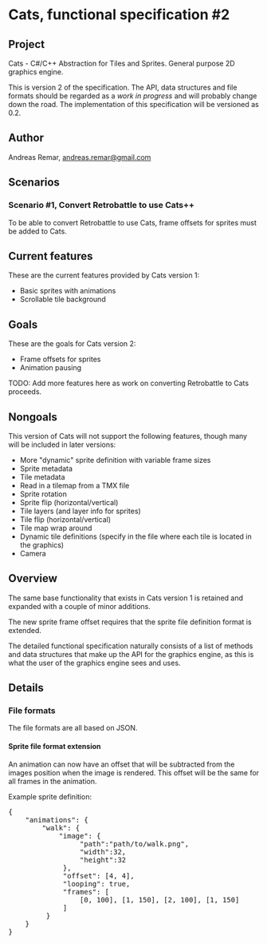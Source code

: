 Cats, functional specification #2
=================================

Project
-------

Cats - C#/C++ Abstraction for Tiles and Sprites. General purpose 2D
graphics engine.

This is version 2 of the specification. The API, data structures and
file formats should be regarded as a _work in progress_ and will
probably change down the road. The implementation of this
specification will be versioned as 0.2.


Author
------

Andreas Remar, andreas.remar@gmail.com


Scenarios
---------

### Scenario #1, Convert Retrobattle to use Cats++

To be able to convert Retrobattle to use Cats, frame offsets for sprites
must be added to Cats.


Current features
----------------

These are the current features provided by Cats version 1:

* Basic sprites with animations
* Scrollable tile background


Goals
-----

These are the goals for Cats version 2:

* Frame offsets for sprites
* Animation pausing

TODO: Add more features here as work on converting Retrobattle to Cats
proceeds.


Nongoals
--------

This version of Cats will not support the following features, though many
will be included in later versions:

* More "dynamic" sprite definition with variable frame sizes
* Sprite metadata
* Tile metadata
* Read in a tilemap from a TMX file
* Sprite rotation
* Sprite flip (horizontal/vertical)
* Tile layers (and layer info for sprites)
* Tile flip (horizontal/vertical)
* Tile map wrap around
* Dynamic tile definitions (specify in the file where each tile is
  located in the graphics)
* Camera


Overview
--------

The same base functionality that exists in Cats version 1 is retained and
expanded with a couple of minor additions.

The new sprite frame offset requires that the sprite file definition format
is extended.

The detailed functional specification naturally consists of a list of
methods and data structures that make up the API for the graphics
engine, as this is what the user of the graphics engine sees and uses.


Details
-------

### File formats

The file formats are all based on JSON.

#### Sprite file format extension

An animation can now have an offset that will be subtracted from the images
position when the image is rendered. This offset will be the same for all
frames in the animation.

Example sprite definition:

<pre>
{
    "animations": {
        "walk": {
            "image": {
                 "path":"path/to/walk.png",
                 "width":32,
                 "height":32
             },
             "offset": [4, 4],
             "looping": true,
             "frames": [
                 [0, 100], [1, 150], [2, 100], [1, 150]
             ]
         }
	}
}
</pre>

